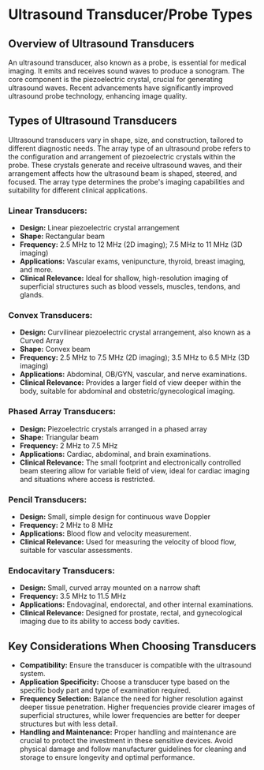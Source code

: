 # Ultrasound Transducer/Probe Types

## Overview of Ultrasound Transducers
An ultrasound transducer, also known as a probe, is essential for medical imaging. It emits and receives sound waves to produce a sonogram. The core component is the piezoelectric crystal, crucial for generating ultrasound waves. Recent advancements have significantly improved ultrasound probe technology, enhancing image quality.

## Types of Ultrasound Transducers
Ultrasound transducers vary in shape, size, and construction, tailored to different diagnostic needs. The array type of an ultrasound probe refers to the configuration and arrangement of piezoelectric crystals within the probe. These crystals generate and receive ultrasound waves, and their arrangement affects how the ultrasound beam is shaped, steered, and focused. The array type determines the probe's imaging capabilities and suitability for different clinical applications.

### Linear Transducers:
- **Design:** Linear piezoelectric crystal arrangement
- **Shape:** Rectangular beam
- **Frequency:** 2.5 MHz to 12 MHz (2D imaging); 7.5 MHz to 11 MHz (3D imaging)
- **Applications:** Vascular exams, venipuncture, thyroid, breast imaging, and more.
- **Clinical Relevance:** Ideal for shallow, high-resolution imaging of superficial structures such as blood vessels, muscles, tendons, and glands.

### Convex Transducers:
- **Design:** Curvilinear piezoelectric crystal arrangement, also known as a Curved Array
- **Shape:** Convex beam
- **Frequency:** 2.5 MHz to 7.5 MHz (2D imaging); 3.5 MHz to 6.5 MHz (3D imaging)
- **Applications:** Abdominal, OB/GYN, vascular, and nerve examinations.
- **Clinical Relevance:** Provides a larger field of view deeper within the body, suitable for abdominal and obstetric/gynecological imaging.

### Phased Array Transducers:
- **Design:** Piezoelectric crystals arranged in a phased array
- **Shape:** Triangular beam
- **Frequency:** 2 MHz to 7.5 MHz
- **Applications:** Cardiac, abdominal, and brain examinations.
- **Clinical Relevance:** The small footprint and electronically controlled beam steering allow for variable field of view, ideal for cardiac imaging and situations where access is restricted.

### Pencil Transducers:
- **Design:** Small, simple design for continuous wave Doppler
- **Frequency:** 2 MHz to 8 MHz
- **Applications:** Blood flow and velocity measurement.
- **Clinical Relevance:** Used for measuring the velocity of blood flow, suitable for vascular assessments.

### Endocavitary Transducers:
- **Design:** Small, curved array mounted on a narrow shaft
- **Frequency:** 3.5 MHz to 11.5 MHz
- **Applications:** Endovaginal, endorectal, and other internal examinations.
- **Clinical Relevance:** Designed for prostate, rectal, and gynecological imaging due to its ability to access body cavities.

## Key Considerations When Choosing Transducers
- **Compatibility:** Ensure the transducer is compatible with the ultrasound system.
- **Application Specificity:** Choose a transducer type based on the specific body part and type of examination required.
- **Frequency Selection:** Balance the need for higher resolution against deeper tissue penetration. Higher frequencies provide clearer images of superficial structures, while lower frequencies are better for deeper structures but with less detail.
- **Handling and Maintenance:** Proper handling and maintenance are crucial to protect the investment in these sensitive devices. Avoid physical damage and follow manufacturer guidelines for cleaning and storage to ensure longevity and optimal performance.